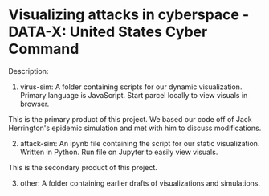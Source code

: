 # Visualizing attacks in cyberspace - DATA-X: United States Cyber Command

Description: 

1. virus-sim: A folder containing scripts for our dynamic visualization. Primary language is JavaScript. Start parcel locally to view visuals in browser. 

This is the primary product of this project. We based our code off of Jack Herrington's epidemic simulation and met with him to discuss modifications. 


2. attack-sim: An ipynb file containing the script for our static visualization. Written in Python. Run file on Jupyter to easily view visuals. 

This is the secondary product of this project. 


3. other: A folder containing earlier drafts of visualizations and simulations. 
